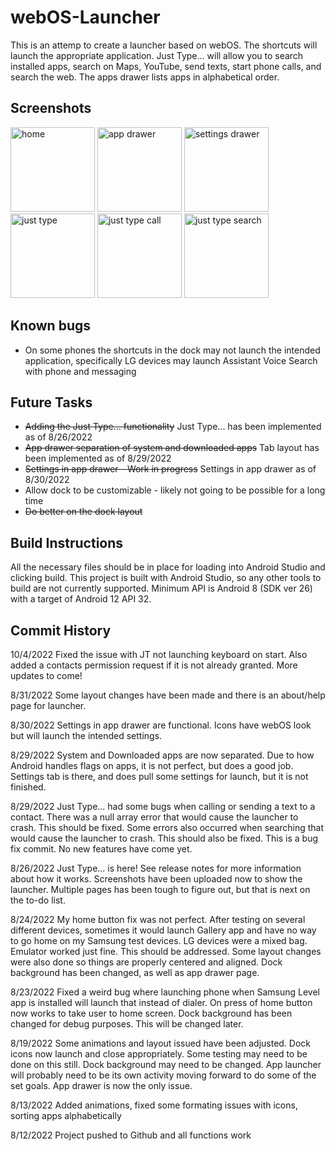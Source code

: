 # webOS-Launcher
This is an attemp to create a launcher based on webOS. The shortcuts will launch the appropriate application. Just Type... will allow you to search installed apps, search on Maps, YouTube, send texts, start phone calls, and search the web. The apps drawer lists apps in alphabetical order.

## Screenshots
<p>
  <img src="https://user-images.githubusercontent.com/43080643/186994007-cc42cc0d-2f58-47e2-b8a9-d81b24b3389b.png" width="135" title="home">
  <img src="https://user-images.githubusercontent.com/43080643/187508433-09bd046a-03dd-409e-a4d8-a8e533cfcf78.png" width="135" alt="app drawer">
  <img src="https://user-images.githubusercontent.com/43080643/187508481-f3a4e462-caf3-49a8-b206-75cf1fad68e4.png" width="135" alt="settings drawer">
  <img src="https://user-images.githubusercontent.com/43080643/186994031-20d0477c-ed0b-4675-9cc1-90621ce31818.png" width="135" alt="just type">
  <img src="https://user-images.githubusercontent.com/43080643/186994042-08eb5344-1d29-48a7-b707-025096266fe6.png" width="135" alt="just type call">
  <img src="https://user-images.githubusercontent.com/43080643/186994046-d0c228f9-ae6b-4776-a167-9b850693b92c.png" width="135" alt="just type search">
</p>



## Known bugs
* On some phones the shortcuts in the dock may not launch the intended application, specifically LG devices may launch Assistant Voice Search with phone and messaging

## Future Tasks

* ~~Adding the Just Type... functionality~~ Just Type... has been implemented as of 8/26/2022
* ~~App drawer separation of system and downloaded apps~~ Tab layout has been implemented as of
  8/29/2022
* ~~Settings in app drawer - Work in progress~~ Settings in app drawer as of 8/30/2022
* Allow dock to be customizable - likely not going to be possible for a long time
* ~~Do better on the dock layout~~

## Build Instructions

All the necessary files should be in place for loading into Android Studio and clicking build. This project is built with Android Studio, so any other tools to build are not currently supported. Minimum API is Android 8 (SDK ver 26) with a target of Android 12 API 32.

## Commit History

10/4/2022 Fixed the issue with JT not launching keyboard on start. Also added a contacts permission
request if it is not already granted. More updates to come!

8/31/2022 Some layout changes have been made and there is an about/help page for launcher.

8/30/2022 Settings in app drawer are functional. Icons have webOS look but will launch the intended
settings.

8/29/2022 System and Downloaded apps are now separated. Due to how Android handles flags on apps, it
is not perfect, but does a good job. Settings tab is there, and does pull some settings for launch,
but it is not finished.

8/29/2022 Just Type... had some bugs when calling or sending a text to a contact. There was a null
array error that would cause the launcher to crash. This should be fixed. Some errors also occurred
when searching that would cause the launcher to crash. This should also be fixed. This is a bug fix
commit. No new features have come yet.

8/26/2022 Just Type... is here! See release notes for more information about how it works.
Screenshots have been uploaded now to show the launcher. Multiple pages has been tough to figure
out, but that is next on the to-do list.

8/24/2022 My home button fix was not perfect. After testing on several different devices, sometimes
it would launch Gallery app and have no way to go home on my Samsung test devices. LG devices were a
mixed bag. Emulator worked just fine. This should be addressed. Some layout changes were also done
so things are properly centered and aligned. Dock background has been changed, as well as app drawer
page.

8/23/2022 Fixed a weird bug where launching phone when Samsung Level app is installed will launch
that instead of dialer. On press of home button now works to take user to home screen. Dock
background has been changed for debug purposes. This will be changed later.

8/19/2022 Some animations and layout issued have been adjusted. Dock icons now launch and close
appropriately. Some testing may need to be done on this still. Dock background may need to be
changed. App launcher will probably need to be its own activity moving forward to do some of the set
goals. App drawer is now the only issue.

8/13/2022 Added animations, fixed some formating issues with icons, sorting apps alphabetically

8/12/2022 Project pushed to Github and all functions work
